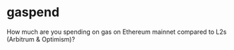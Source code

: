 # gaspend
How much are you spending on gas on Ethereum mainnet compared to L2s (Arbitrum & Optimism)?
